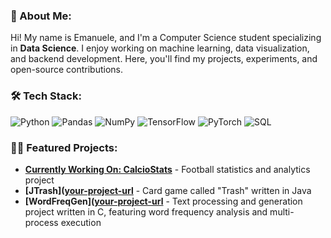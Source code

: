 ### 👋 About Me:
Hi! My name is Emanuele, and I'm a Computer Science student specializing in **Data Science**. I enjoy working on machine learning, data visualization, and backend development. Here, you'll find my projects, experiments, and open-source contributions.

### 🛠️ Tech Stack:
![Python](https://img.shields.io/badge/Python-3776AB?style=for-the-badge&logo=python&logoColor=white) 
![Pandas](https://img.shields.io/badge/Pandas-150458?style=for-the-badge&logo=pandas&logoColor=white)
![NumPy](https://img.shields.io/badge/Numpy-013243?style=for-the-badge&logo=numpy&logoColor=white)
![TensorFlow](https://img.shields.io/badge/TensorFlow-FF6F00?style=for-the-badge&logo=tensorflow&logoColor=white)
![PyTorch](https://img.shields.io/badge/PyTorch-EE4C2C?style=for-the-badge&logo=pytorch&logoColor=white)
![SQL](https://img.shields.io/badge/SQL-003B57?style=for-the-badge&logo=postgresql&logoColor=white)

### 👨‍💻 Featured Projects:
- **[Currently Working On: CalcioStats](https://github.com/manustorci/CalcioStats)** - Football statistics and analytics project
- **[JTrash]([your-project-url](https://github.com/manustorci/JTrash)** - Card game called "Trash" written in Java
- **[WordFreqGen]([your-project-url](https://github.com/manustorci/WordFreqGen)** - Text processing and generation project written in C, featuring word frequency analysis and multi-process execution
